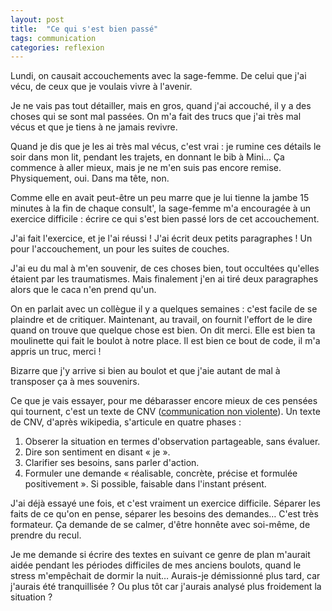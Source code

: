 ```yaml
---
layout: post
title:  "Ce qui s'est bien passé"
tags: communication
categories: reflexion
---
```


Lundi, on causait accouchements avec la sage-femme. De celui que j'ai vécu, de ceux que je voulais vivre à l'avenir.

Je ne vais pas tout détailler, mais en gros, quand j'ai accouché, il y a des choses qui se sont mal passées. On m'a fait des trucs que j'ai très mal vécus et que je tiens à ne jamais revivre.

Quand je dis que je les ai très mal vécus, c'est vrai : je rumine ces détails le soir dans mon lit, pendant les trajets, en donnant le bib à Mini… Ça commence à aller mieux, mais je ne m'en suis pas encore remise. Physiquement, oui. Dans ma tête, non.

Comme elle en avait peut-être un peu marre que je lui tienne la jambe 15 minutes à la fin de chaque consult', la sage-femme m'a encouragée à un exercice difficile : écrire ce qui s'est bien passé lors de cet accouchement.

J'ai fait l'exercice, et je l'ai réussi ! J'ai écrit deux petits paragraphes ! Un pour l'accouchement, un pour les suites de couches.

J'ai eu du mal à m'en souvenir, de ces choses bien, tout occultées qu'elles étaient par les traumatismes. Mais finalement j'en ai tiré deux paragraphes alors que le caca n'en prend qu'un.

On en parlait avec un collègue il y a quelques semaines : c'est facile de se plaindre et de critiquer. Maintenant, au travail, on fournit l'effort de le dire quand on trouve que quelque chose est bien. On dit merci. Elle est bien ta moulinette qui fait le boulot à notre place. Il est bien ce bout de code, il m'a appris un truc, merci !

Bizarre que j'y arrive si bien au boulot et que j'aie autant de mal à transposer ça à mes souvenirs.

Ce que je vais essayer, pour me débarasser encore mieux de ces pensées qui tournent, c'est un texte de CNV ([communication non violente][cnvwiki]). Un texte de CNV, d'après wikipedia, s'articule en quatre phases :

1. Obserer la situation en termes d'observation partageable, sans évaluer.
2. Dire son sentiment en disant « je ».
3. Clarifier ses besoins, sans parler d'action.
4. Formuler une demande « réalisable, concrète, précise et formulée positivement ». Si possible, faisable dans l'instant présent.

J'ai déjà essayé une fois, et c'est vraiment un exercice difficile. Séparer les faits de ce qu'on en pense, séparer les besoins des demandes… C'est très formateur. Ça demande de se calmer, d'être honnête avec soi-même, de prendre du recul.

Je me demande si écrire des textes en suivant ce genre de plan m'aurait aidée pendant les périodes difficiles de mes anciens boulots, quand le stress m'empêchait de dormir la nuit… Aurais-je démissionné plus tard, car j'aurais été tranquillisée ? Ou plus tôt car j'aurais analysé plus froidement la situation ?

[cnvwiki]: http://fr.wikipedia.org/wiki/Communication_non-violente_%28Rosenberg%29#Les_quatre_.C3.A9tapes_de_la_CNV